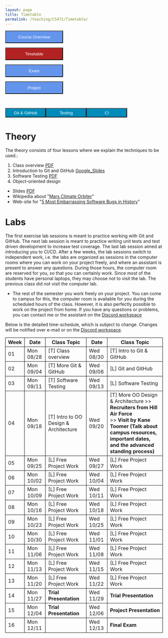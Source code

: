 ```yaml
---
layout: page
title: Timetable
permalink: /teaching/CS472/Timetable/
---
```

<form action="/teaching/CS472/">
    <input type="submit" style="background-color:cornflowerblue;color:white;width:185px;
height:40px;" value="Course Overview" />
</form>

[//]: # (<form action="/teaching/CS472/study_material/">)

[//]: # (    <input type="submit" style="background-color:cornflowerblue;color:white;width:185px;)

[//]: # (height:40px;" value="Study Material" />)

[//]: # (</form>)
<form action="/teaching/CS472/Timetable/">
    <input type="submit" style="background-color:firebrick;color:white;width:185px;
height:40px;" value="Timetable" />
</form>
<form action="/teaching/CS472/Exam/">
    <input type="submit" style="background-color:cornflowerblue;color:white;width:185px;
height:40px;" value="Exam" />
</form>
<form action="/teaching/CS472/project/">
    <input type="submit" style="background-color:cornflowerblue;color:white;width:185px;
height:40px;" value="Project" />
</form>

<br/>

<div class="main-component">
<form action="/teaching/CS472/Timetable/Git_and_GitHub/">
    <input type="submit" style="background-color:#008CBA;float:left; color:white;width:130px;
height:30px;" value="Git & GitHub" />
</form>
<form action="/teaching/CS472/Timetable/dynamic_analysis/">
    <input type="submit" style="background-color:#008CBA;float:left;color:white;width:130px;
height:30px;" value="Testing" />
</form>
<form action="/teaching/CS472/Timetable/CI/">
    <input type="submit" style="background-color:#008CBA;float:left;color:white;width:130px;
height:30px;" value="CI" />
</form>
</div>

<br/>
<br/>

Theory
========
The theory consists of four lessons where we explain the techniques to be used.: 
1. Class overview [PDF](ClassOverview.pdf)
2. Introduction to Git and GitHub [Google_Slides](https://docs.google.com/presentation/d/1YG1uXfERIPtHF9STDQQMoxvluU3X8QRO/edit#slide=id.p3)
3. Software Testing [PDF](Software_Testing.pdf)
4. Object-oriented design 
  * Slides [PDF](https://docs.google.com/presentation/d/1Y7iCcWYzmWuFgHiwzSxhOdB-tczCAW59/edit#slide=id.p1)
  * Wikipedia about "[Mars Climate Orbiter](https://en.wikipedia.org/wiki/Mars_Climate_Orbiter)"
  * Web-site for "[5 Most Embarrassing Software Bugs in History](https://www.scientificamerican.com/article/pogue-5-most-embarrassing-software-bugs-in-history/)"


Labs
========
The first exercise lab sessions is meant to practice working with Git and GitHub.
The next lab session is meant to practice writing unit tests and test driven development to increase test coverage.
The last lab session aimed at introducing you to CI/CD. 
After a few weeks, the lab sessions switch to independent work, i.e. the labs are organized as sessions 
in the computer rooms where you can work on your project freely, and where an assistant is 
present to answer any questions. During those hours, the computer room are reserved for you, 
so that you can certainly work. Since most of the students have personal laptops, they may choose not to
visit the lab. The previous class did not visit the computer lab.



* The rest of the semester you work freely on your project. You can come to campus for this, the 
computer room is available for you during the scheduled hours of the class. 
However, it is also perfectly possible to work on the project from home. If you have any questions 
or problems, you can contact me or the assistant on the [Discord workspace]()


Below is the detailed time-schedule, which is subject to change. Changes will be notified over 
e-mail or on the [Discord workspace](). 

<table style="border-collapse:collapse;">
<tr >
<th style="border: 1px solid black;">Week</th>
<th style="border: 1px solid black;">Date</th>
<th style="border: 1px solid black;">Class Topic</th>
<th style="border: 1px solid black;">Date</th>
<th style="border: 1px solid black;">Class Topic</th>
</tr>

<tr>
<td style="border: 1px solid black;">01</td>
<td style="border: 1px solid black;">Mon 08/28</td>
<td style="border: 1px solid black;">[T] Class overview</td>
<td style="border: 1px solid black;">Wed 08/30</td>
<td style="border: 1px solid black;">[T] Intro to Git & GitHub </td>
</tr>

<tr>
<td style="border: 1px solid black;">02</td>
<td style="border: 1px solid black;">Mon 09/04</td>
<td style="border: 1px solid black;">[T] More Git & GitHub </td>
<td style="border: 1px solid black;">Wed 09/06 </td>
<td style="border: 1px solid black;">[L] Git and GitHub</td>
</tr>

<tr>
<td style="border: 1px solid black;">03</td>
<td style="border: 1px solid black;">Mon 09/11 </td>
<td style="border: 1px solid black;">[T] Software Testing </td>
<td style="border: 1px solid black;">Wed 09/13 </td>
<td style="border: 1px solid black;">[L] Software Testing </td>
</tr>

<tr>
<td style="border: 1px solid black;">04</td>
<td style="border: 1px solid black;">Mon 09/18</td>
<td style="border: 1px solid black;">[T] Intro to OO Design & Architecture</td>
<td style="border: 1px solid black;">Wed 09/20 </td>
<td style="border: 1px solid black;">[T] More OO Design & Architecture >> <b>Recruiters from Hill Air Force</b> <br/>
>> <b>Visit by Kane Toomer (Talk about campus resources, important dates, and the advanced standing process)</b></td>
</tr>

<tr>
<td style="border: 1px solid black;">05</td>
<td style="border: 1px solid black;">Mon 09/25</td>
<td style="border: 1px solid black;">[L] Free Project Work </td>
<td style="border: 1px solid black;">Wed 09/27 </td>
<td style="border: 1px solid black;">[L] Free Project Work </td>
</tr>

<tr>
<td style="border: 1px solid black;">06</td>
<td style="border: 1px solid black;">Mon 10/02</td>
<td style="border: 1px solid black;">[L] Free Project Work</td>
<td style="border: 1px solid black;">Wed 10/04 </td>
<td style="border: 1px solid black;">[L] Free Project Work </td>
</tr>

<tr>
<td style="border: 1px solid black;">07</td>
<td style="border: 1px solid black;">Mon 10/09</td>
<td style="border: 1px solid black;">[L] Free Project Work</td>
<td style="border: 1px solid black;">Wed 10/11 </td>
<td style="border: 1px solid black;">[L] Free Project Work </td>
</tr>

<tr>
<td style="border: 1px solid black;">08</td>
<td style="border: 1px solid black;">Mon 10/16</td>
<td style="border: 1px solid black;">[L] Free Project Work</td>
<td style="border: 1px solid black;">Wed 10/18 </td>
<td style="border: 1px solid black;">[L] Free Project Work </td>
</tr>

<tr>
<td style="border: 1px solid black;">09</td>
<td style="border: 1px solid black;">Mon 10/23</td>
<td style="border: 1px solid black;">[L] Free Project Work</td>
<td style="border: 1px solid black;">Wed 10/25 </td>
<td style="border: 1px solid black;">[L] Free Project Work </td>
</tr>

<tr>
<td style="border: 1px solid black;">10</td>
<td style="border: 1px solid black;">Mon 10/30</td>
<td style="border: 1px solid black;">[L] Free Project Work</td>
<td style="border: 1px solid black;">Wed 11/01 </td>
<td style="border: 1px solid black;">[L] Free Project Work </td>
</tr>

<tr>
<td style="border: 1px solid black;">11</td>
<td style="border: 1px solid black;">Mon 11/06</td>
<td style="border: 1px solid black;">[L] Free Project Work</td>
<td style="border: 1px solid black;">Wed 11/08 </td>
<td style="border: 1px solid black;">[L] Free Project Work </td>
</tr>

<tr>
<td style="border: 1px solid black;">12</td>
<td style="border: 1px solid black;">Mon 11/13</td>
<td style="border: 1px solid black;">[L] Free Project Work</td>
<td style="border: 1px solid black;">Wed 11/15 </td>
<td style="border: 1px solid black;">[L] Free Project Work </td>
</tr>

<tr>
<td style="border: 1px solid black;">13</td>
<td style="border: 1px solid black;">Mon 11/20</td>
<td style="border: 1px solid black;">[L] Free Project Work</td>
<td style="border: 1px solid black;">Wed 11/22 </td>
<td style="border: 1px solid black;">[L] Free Project Work </td>
</tr>

<tr>
<td style="border: 1px solid black;">14</td>
<td style="border: 1px solid black;">Mon 11/27</td>
<td style="border: 1px solid black;"><b>Trial Presentation</b></td>
<td style="border: 1px solid black;">Wed 11/29 </td>
<td style="border: 1px solid black;"><b>Trial Presentation</b></td>
</tr>

<tr>
<td style="border: 1px solid black;">15</td>
<td style="border: 1px solid black;">Mon 12/04</td>
<td style="border: 1px solid black;"><b>Trial Presentation</b></td>
<td style="border: 1px solid black;">Wed 12/06 </td>
<td style="border: 1px solid black;"><b>Project Presentation</b></td>
</tr>

<tr>
<td style="border: 1px solid black;">16</td>
<td style="border: 1px solid black;">Mon 12/11</td>
<td style="border: 1px solid black;"><b></b></td>
<td style="border: 1px solid black;">Wed 12/13 </td>
<td style="border: 1px solid black;"><b>Final Exam</b></td>
</tr>

[//]: # (<tr>)

[//]: # (<td style="border: 1px solid black;">17</td>)

[//]: # (<td style="border: 1px solid black;">Mon 12/18</td>)

[//]: # (<td style="border: 1px solid black;"><b>Final Exam</b></td>)

[//]: # (<td style="border: 1px solid black;">Wed 12/20 </td>)

[//]: # (<td style="border: 1px solid black;"></td>)

[//]: # (</tr>)



</table>